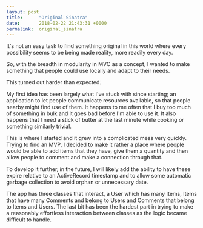 ```yaml
---
layout: post
title:      "Original Sinatra"
date:       2018-02-22 21:43:31 +0000
permalink:  original_sinatra
---
```


It's not an easy task to find something original in this world where every possibility seems to be being made reality, more readily every day.

So, with the breadth in modularity in MVC as a concept, I wanted to make something that people could use locally and adapt to their needs.

This turned out harder than expected.

My first idea has been largely what I've stuck with since starting; an application to let people communicate resources available, so that people nearby might find use of them. It happens to me often that I buy too much of something in bulk and it goes bad before I'm able to use it. It also happens that I need a stick of butter at the last minute while cooking or something similarly trivial.

This is where I started and it grew into a complicated mess very quickly. Trying to find an MVP, I decided to make it rather a place where people would be able to add items that they have, give them a quantity and then allow people to comment and make a connection through that.

To develop it further, in the future, I will likely add the ability to have these expire relative to an ActiveRecord timestamp and to allow some automatic garbage collection to avoid orphan or unnecessary date.

The app has three classes that interact, a User which has many Items, Items that have many Comments and belong to Users and Comments that belong to Items and Users. The last bit has been the hardest part in trying to make a reasonably effortless interaction between classes as the logic became difficult to handle.


